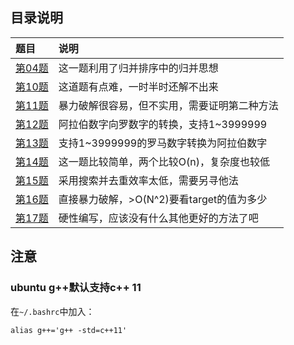 ## 目录说明

| 题目          | 说明  |
| :------------ | :-----------------            |
| [第04题](/004.Median-Of-Two-Sorted-Arrays)    | 这一题利用了归并排序中的归并思想 |
| [第10题](/010.Regular-Expression-Matching)    | 这道题有点难，一时半时还解不出来 |
| [第11题](/011.Container-With-Most-Water)      | 暴力破解很容易，但不实用，需要证明第二种方法 |
| [第12题](/012.Integer-To-Roman)               | 阿拉伯数字向罗数字的转换，支持1~3999999 |
| [第13题](/013.Roman-To-Integer)               | 支持1~3999999的罗马数字转换为阿拉伯数字 |
| [第14题](/014.Longest-Common-Prefix)          | 这一题比较简单，两个比较O(n)，复杂度也较低 |
| [第15题](/015.3Sum)                           | 采用搜索并去重效率太低，需要另寻他法 |
| [第16题](/015.3Sum-Closest)                   | 直接暴力破解，\>O(N^2)要看target的值为多少 |
| [第17题](/015.Letter-Combinations-of-a-Phone-Number) | 硬性编写，应该没有什么其他更好的方法了吧 |


## 注意

### ubuntu g++默认支持c++ 11

在`~/.bashrc`中加入：

    alias g++='g++ -std=c++11'
